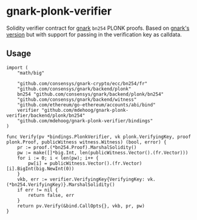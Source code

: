 # gnark-plonk-verifier

Solidity verifier contract for [gnark](https://github.com/Consensys/gnark) `bn254` PLONK proofs.
Based on [gnark's version](https://github.com/Consensys/gnark/blob/e93fa7645f848eed8c24eac5b2bdb44dfa86d824/backend/plonk/bn254/solidity.go)
but with support for passing in the verification key as calldata.

## Usage

```golang
import (
	"math/big"

	"github.com/consensys/gnark-crypto/ecc/bn254/fr"
	"github.com/consensys/gnark/backend/plonk"
	bn254 "github.com/consensys/gnark/backend/plonk/bn254"
	"github.com/consensys/gnark/backend/witness"
	"github.com/ethereum/go-ethereum/accounts/abi/bind"
	verifier "github.com/mdehoog/gnark-plonk-verifier/backend/plonk/bn254"
	"github.com/mdehoog/gnark-plonk-verifier/bindings"
)

func Verify(pv *bindings.PlonkVerifier, vk plonk.VerifyingKey, proof plonk.Proof, publicWitness witness.Witness) (bool, error) {
	pr := proof.(*bn254.Proof).MarshalSolidity()
	pw := make([]*big.Int, len(publicWitness.Vector().(fr.Vector)))
	for i := 0; i < len(pw); i++ {
		pw[i] = publicWitness.Vector().(fr.Vector)[i].BigInt(big.NewInt(0))
	}
	vkb, err := verifier.VerifyingKey{VerifyingKey: vk.(*bn254.VerifyingKey)}.MarshalSolidity()
	if err != nil {
		return false, err
	}
	return pv.Verify(&bind.CallOpts{}, vkb, pr, pw)
}
```
